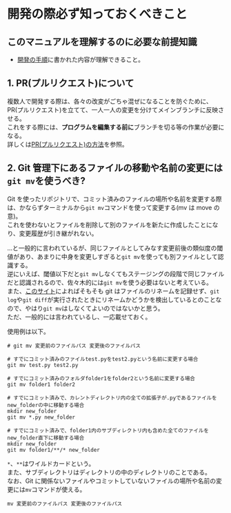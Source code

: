 # 開発の際必ず知っておくべきこと

## このマニュアルを理解するのに必要な前提知識

- [開発の手順](./開発の手順.md)に書かれた内容が理解できること。

## 1. PR(プルリクエスト)について

複数人で開発する際は、各々の改変がごちゃ混ぜになることを防ぐために、PR(プルリクエスト)を立てて、一人一人の変更を分けてメインブランチに反映させる。  
これをする際には、**プログラムを編集する前に**ブランチを切る等の作業が必要になる。  
詳しくは[PR(プルリクエスト)の方法](<./PR(プルリクエスト)の方法.md>)を参照。

## 2. Git 管理下にあるファイルの移動や名前の変更には`git mv`を使うべき?

Git を使ったリポジトリで、コミット済みのファイルの場所や名前を変更する際は、かならずターミナルから`git mv`コマンドを使って変更する(mv は move の意)。  
これを使わないとファイルを削除して別のファイルを新たに作成したことになり、変更履歴が引き継がれない。

...と一般的に言われているが、同じファイルとしてみなす変更前後の類似度の閾値があり、あまりに中身を変更しすぎると`git mv`を使っても別ファイルとして認識する。  
逆にいえば、閾値以下だと`git mv`しなくてもステージングの段階で同じファイルだと認識されるので、佐々木的には`git mv`を使う必要はないと考えている。  
また、[このサイト](https://zenn.dev/yoichi/articles/how-git-handles-renaming)によればそもそも git はファイルのリネームを記録せず、`git log`や`git diff`が実行されたときにリネームかどうかを検出しているとのことなので、やはり`git mv`はしなくてよいのではないかと思う。  
ただ、一般的には言われているし、一応載せておく。

使用例は以下。

```shell
# git mv 変更前のファイルパス 変更後のファイルパス

# すでにコミット済みのファイルtest.pyをtest2.pyという名前に変更する場合
git mv test.py test2.py

# すでにコミット済みのフォルダfolder1をfolder2という名前に変更する場合
git mv folder1 folder2

# すでにコミット済みで、カレントディレクトリ内の全ての拡張子が.pyであるファイルをnew_folderの中に移動する場合
mkdir new_folder
git mv *.py new_folder

# すでにコミット済みで、folder1内のサブディレクトリ内も含めた全てのファイルをnew_folder直下に移動する場合
mkdir new_folder
git mv folder1/**/* new_folder
```

`*`、`**`はワイルドカードという。  
また、サブディレクトリはディレクトリの中のディレクトリのことである。  
なお、Git に関係ないファイルやコミットしていないファイルの場所や名前の変更には`mv`コマンドが使える。

```shell
mv 変更前のファイルパス 変更後のファイルパス
```
